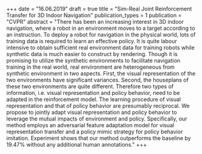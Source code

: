 +++
date = "16.06.2019"
draft = true
title = "Sim-Real Joint Reinforcement Transfer for 3D Indoor Navigation"
publication_types = 1
publication = "CVPR"
abstract = "There has been an increasing interest in 3D indoor navigation, where a robot in an environment moves to a target according to an instruction. To deploy a robot for navigation in the physical world, lots of training data is required to learn an effective policy. It is quite labour intensive to obtain sufficient real environment data for training robots while synthetic data is much easier to construct by rendering. Though it is promising to utilize the synthetic environments to facilitate navigation training in the real world, real environment are heterogeneous from synthetic environment in two aspects. First, the visual representation of the two environments have significant variances. Second, the houseplans of these two environments are quite different. Therefore two types of information, i.e. visual representation and policy behavior, need to be adapted in the reinforcement model. The learning procedure of visual representation and that of policy behavior are presumably reciprocal. We propose to jointly adapt visual representation and policy behavior to leverage the mutual impacts of environment and policy. Specifically, our method employs an adversarial feature adaptation model for visual representation transfer and a policy mimic strategy for policy behavior imitation. Experiment shows that our method outperforms the baseline by 19.47% without any additional human annotations."
+++
